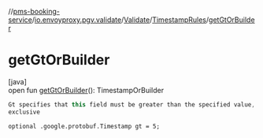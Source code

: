 //[pms-booking-service](../../../../index.md)/[io.envoyproxy.pgv.validate](../../index.md)/[Validate](../index.md)/[TimestampRules](index.md)/[getGtOrBuilder](get-gt-or-builder.md)

# getGtOrBuilder

[java]\
open fun [getGtOrBuilder](get-gt-or-builder.md)(): TimestampOrBuilder

```kotlin
Gt specifies that this field must be greater than the specified value,
exclusive

```
`optional .google.protobuf.Timestamp gt = 5;`